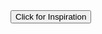 <script src="test.js">
</script>


 <div>
 <div id="quotesButton" display="block">
            <div class="buttonCenter">
                <input type="button" onclick="displayQuotes()" class="button" value="Click for Inspiration">
            </div>
 </div>
 <div id="quotesDiv" display="block">
            <p id="quote"></p>
            <p id="author"></p>
 </div>
 </div>


       
